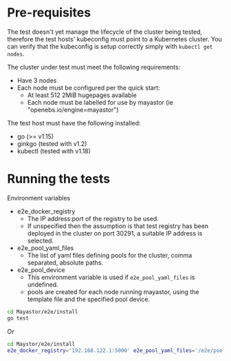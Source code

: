 # Pre-requisites

The test doesn't yet manage the lifecycle of the cluster being tested,
therefore the test hosts' kubeconfig must point to a Kubernetes cluster.
You can verify that the kubeconfig is setup correctly simply with
`kubectl get nodes`.

The cluster under test must meet the following requirements:
* Have 3 nodes
* Each node must be configured per the quick start:
  * At least 512 2MiB hugepages available
  * Each node must be labelled for use by mayastor (ie "openebs.io/engine=mayastor")

The test host must have the following installed:
* go (>= v1.15)
* ginkgo (tested with v1.2)
* kubectl (tested with v1.18)

# Running the tests
Environment variables
* e2e_docker_registry
  * The IP address:port of the registry to be used.
  * If unspecified then the assumption is that test registry has been deployed in the cluster on port 30291, a suitable IP address is selected.
* e2e_pool_yaml_files
  * The list of yaml files defining pools for the cluster, comma separated, absolute paths.
* e2e_pool_device
  * This environment variable is used if `e2e_pool_yaml_files` is undefined.
  * pools are created for each node running mayastor, using the template file and the specified pool device.
```sh
cd Mayastor/e2e/install
go test
```
Or
```sh
cd Maystor/e2e/install
e2e_docker_registry='192.168.122.1:5000' e2e_pool_yaml_files='/e2e/pools.yaml' go test
```
